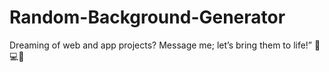 # Random-Background-Generator

Dreaming of web and app projects? Message me; let’s bring them to life!” 🌟💻📱
